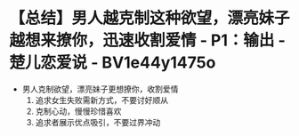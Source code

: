 # 【总结】男人越克制这种欲望，漂亮妹子越想来撩你，迅速收割爱情 - P1：输出 - 楚儿恋爱说 - BV1e44y1475o

-   男人克制欲望，漂亮妹子更想撩你，收割爱情
    1.  追求女生失败需新方式，不要讨好顺从
    2.  克制心动，慢慢珍惜喜欢
    3.  追求者展示优点吸引，不要过界冲动